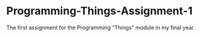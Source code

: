 # Programming-Things-Assignment-1
The first assignment for the Programming "Things" module in my final year.
